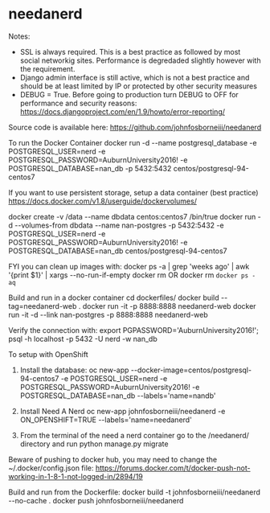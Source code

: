# needanerd

Notes:
- SSL is always required. This is a best practice as followed by most social networkig sites.  Performance is degredaded slightly however with the requirement.
- Django admin interface is still active, which is not a best practice and should be at least limited by IP or protected by other security measures
- DEBUG = True. Before going to production turn DEBUG to OFF for performance and security reasons: https://docs.djangoproject.com/en/1.9/howto/error-reporting/

Source code is available here: https://github.com/johnfosborneiii/needanerd

To run the Docker Container
docker run -d --name postgresql_database -e POSTGRESQL_USER=nerd -e POSTGRESQL_PASSWORD=AuburnUniversity2016! -e POSTGRESQL_DATABASE=nan_db -p 5432:5432 centos/postgresql-94-centos7

If you want to use persistent storage, setup a data container (best practice)
https://docs.docker.com/v1.8/userguide/dockervolumes/

docker create -v /data --name dbdata centos:centos7 /bin/true
docker run -d --volumes-from dbdata --name nan-postgres -p 5432:5432  -e POSTGRESQL_USER=nerd -e POSTGRESQL_PASSWORD=AuburnUniversity2016! -e POSTGRESQL_DATABASE=nan_db  centos/postgresql-94-centos7

FYI you can clean up images with:
docker ps -a | grep 'weeks ago' | awk '{print $1}' | xargs --no-run-if-empty docker rm
OR
docker rm `docker ps -aq`

Build and run in a docker container
cd dockerfiles/
docker build --tag=needanerd-web .
docker run -it -p 8888:8888 needanerd-web
docker run -it -d --link nan-postgres -p 8888:8888 needanerd-web

Verify the connection with:
export PGPASSWORD='AuburnUniversity2016!'; psql -h localhost -p 5432 -U nerd -w nan_db

To setup with OpenShift
1. Install the database:
oc new-app --docker-image=centos/postgresql-94-centos7 -e POSTGRESQL_USER=nerd -e POSTGRESQL_PASSWORD=AuburnUniversity2016! -e POSTGRESQL_DATABASE=nan_db --labels='name=nandb'

2. Install Need A Nerd
oc new-app johnfosborneiii/needanerd -e ON_OPENSHIFT=TRUE --labels='name=needanerd'

3. From the terminal of the need a nerd container go to the /needanerd/ directory and run
python manage.py migrate

Beware of pushing to docker hub, you may need to change the ~/.docker/config.json file:
https://forums.docker.com/t/docker-push-not-working-in-1-8-1-not-logged-in/2894/19

Build and run from the Dockerfile:
docker build -t johnfosborneiii/needanerd --no-cache .
docker push johnfosborneiii/needanerd


